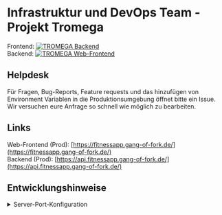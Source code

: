 # Infrastruktur und DevOps Team - Projekt Tromega
Frontend: [![TROMEGA Backend](https://img.shields.io/website-up-down-green-red/https/api.fitnessapp.gang-of-fork.de/categories)](https://api.fitnessapp.gang-of-fork.de/categories)  
Backend: [![TROMEGA Web-Frontend](https://img.shields.io/website-up-down-green-red/https/fitnessapp.gang-of-fork.de)](https://fitnessapp.gang-of-fork.de)

## Helpdesk
Für Fragen, Bug-Reports, Feature requests und das hinzufügen von Environment Variablen in die Produktionsumgebung öffnet bitte ein Issue. Wir versuchen eure Anfrage so schnell wie möglich zu bearbeiten. 

## Links
Web-Frontend (Prod): [https://fitnessapp.gang-of-fork.de/](https://fitnessapp.gang-of-fork.de/)  
Backend (Prod): [https://api.fitnessapp.gang-of-fork.de/](https://api.fitnessapp.gang-of-fork.de/)

## Entwicklungshinweise
<details>
<summary>Server-Port-Konfiguration</summary>
<br>
- xx0x : Fitnessapp
<br>
- xx1x : Learning-Analytics
<br>
- xx2x : PlantExchange
</details>
